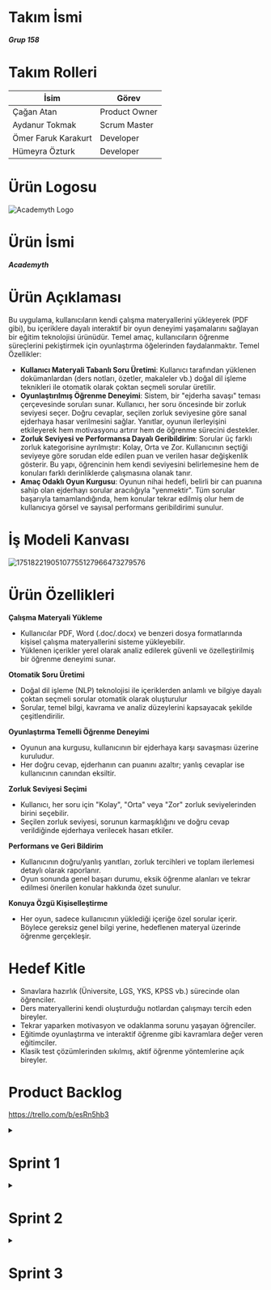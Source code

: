 # Takım İsmi
***Grup 158***

# Takım Rolleri

| <div align="center">İsim</div>   | <div align="center">Görev</div>
|  :---------- | :---------- |
|  Çağan Atan     | Product Owner     | 
|  Aydanur Tokmak     | Scrum Master     | 
|  Ömer Faruk Karakurt      | Developer    
|  Hümeyra Özturk      | Developer     |


# Ürün Logosu

![Academyth Logo](https://github.com/user-attachments/assets/3b98eee7-7001-4d8e-ac23-56b974da4ad4)


# Ürün İsmi
***Academyth***

# Ürün Açıklaması
Bu uygulama, kullanıcıların kendi çalışma materyallerini yükleyerek (PDF gibi), bu içeriklere dayalı interaktif bir oyun deneyimi yaşamalarını sağlayan bir eğitim teknolojisi ürünüdür. Temel amaç, kullanıcıların öğrenme süreçlerini pekiştirmek için oyunlaştırma öğelerinden faydalanmaktır.
Temel Özellikler:
- **Kullanıcı Materyali Tabanlı Soru Üretimi**: Kullanıcı tarafından yüklenen dokümanlardan (ders notları, özetler, makaleler vb.) doğal dil işleme teknikleri ile otomatik olarak çoktan seçmeli sorular üretilir.
- **Oyunlaştırılmış Öğrenme Deneyimi**: Sistem, bir "ejderha savaşı" teması çerçevesinde soruları sunar. Kullanıcı, her soru öncesinde bir zorluk seviyesi seçer. Doğru cevaplar, seçilen zorluk seviyesine göre sanal ejderhaya hasar verilmesini sağlar. Yanıtlar, oyunun ilerleyişini etkileyerek hem motivasyonu artırır hem de öğrenme sürecini destekler.
- **Zorluk Seviyesi ve Performansa Dayalı Geribildirim**: Sorular üç farklı zorluk kategorisine ayrılmıştır: Kolay, Orta ve Zor. Kullanıcının seçtiği seviyeye göre sorudan elde edilen puan ve verilen hasar değişkenlik gösterir. Bu yapı, öğrencinin hem kendi seviyesini belirlemesine hem de konuları farklı derinliklerde çalışmasına olanak tanır.
- **Amaç Odaklı Oyun Kurgusu**: Oyunun nihai hedefi, belirli bir can puanına sahip olan ejderhayı sorular aracılığıyla "yenmektir". Tüm sorular başarıyla tamamlandığında, hem konular tekrar edilmiş olur hem de kullanıcıya görsel ve sayısal performans geribildirimi sunulur.

# İş Modeli Kanvası

![17518221905107755127966473279576](https://github.com/user-attachments/assets/bcf8af0b-6833-4ac5-87d5-111509113b0e)


# Ürün Özellikleri
**Çalışma Materyali Yükleme**
- Kullanıcılar PDF, Word (.doc/.docx) ve benzeri dosya formatlarında kişisel çalışma materyallerini sisteme yükleyebilir.
- Yüklenen içerikler yerel olarak analiz edilerek güvenli ve özelleştirilmiş bir öğrenme deneyimi sunar.

**Otomatik Soru Üretimi**
- Doğal dil işleme (NLP) teknolojisi ile içeriklerden anlamlı ve bilgiye dayalı çoktan seçmeli sorular otomatik olarak oluşturulur
- Sorular, temel bilgi, kavrama ve analiz düzeylerini kapsayacak şekilde çeşitlendirilir.

**Oyunlaştırma Temelli Öğrenme Deneyimi**
- Oyunun ana kurgusu, kullanıcının bir ejderhaya karşı savaşması üzerine kuruludur.
- Her doğru cevap, ejderhanın can puanını azaltır; yanlış cevaplar ise kullanıcının canından eksiltir.

**Zorluk Seviyesi Seçimi**
- Kullanıcı, her soru için "Kolay", "Orta" veya "Zor" zorluk seviyelerinden birini seçebilir.
- Seçilen zorluk seviyesi, sorunun karmaşıklığını ve doğru cevap verildiğinde ejderhaya verilecek hasarı etkiler.

**Performans ve Geri Bildirim**
- Kullanıcının doğru/yanlış yanıtları, zorluk tercihleri ve toplam ilerlemesi detaylı olarak raporlanır.
- Oyun sonunda genel başarı durumu, eksik öğrenme alanları ve tekrar edilmesi önerilen konular hakkında özet sunulur.

**Konuya Özgü Kişiselleştirme**
- Her oyun, sadece kullanıcının yüklediği içeriğe özel sorular içerir. Böylece gereksiz genel bilgi yerine, hedeflenen materyal üzerinde öğrenme gerçekleşir.

# Hedef Kitle
- Sınavlara hazırlık (Üniversite, LGS, YKS, KPSS vb.) sürecinde olan öğrenciler.
- Ders materyallerini kendi oluşturduğu notlardan çalışmayı tercih eden bireyler.
- Tekrar yaparken motivasyon ve odaklanma sorunu yaşayan öğrenciler.
- Eğitimde oyunlaştırma ve interaktif öğrenme gibi kavramlara değer veren eğitimciler.
- Klasik test çözümlerinden sıkılmış, aktif öğrenme yöntemlerine açık bireyler.

# Product Backlog 

https://trello.com/b/esRn5hb3


<details>
  <summary><h1>Sprint 1</h1></summary>

  <!-- Küçük açılır başlıklar -->


  

  <details>
    <summary><h3>Project Management</h3></summary>


![17518220164573581179225583921565](https://github.com/user-attachments/assets/a6fc5e32-1326-480f-af6f-377743ac81fa)




  </details>






  <details>
    <summary><h3>Burndown Chart</h3></summary>

![1751822264115911362930429725641](https://github.com/user-attachments/assets/5484714b-67f5-423d-9656-7c6b466e3ce7)


  </details>


  <details>
    <summary><h3>UI Draft</h3></summary>
    
![1751822264115911362930429725641](https://github.com/user-attachments/assets/52773e40-b9b2-426b-abfc-cd50e101e5b3)

  </details>

<details>
    <summary><h3>Toplantılar</h3></summary>

![17518294784111599973741563906015](https://github.com/user-attachments/assets/852f544e-0148-4328-ac92-76c9f22418ac)


![17518295662371373598295775331415](https://github.com/user-attachments/assets/8f00f2eb-ac9e-44bf-8b62-ea29f35c98b1)


</details>



  
### Tarih Aralığı
***20 Haziran*** - ***6 Temmuz***



**Sprint Notları**

* UI tasarımlarında **sade ve işlevsel bir arayüz** kullanılmasına karar verildi.
* Proje yönetim aracı olarak **Trello** kullanılmasına karar verildi.
* Daily scrum toplantılarının Google Meet üzerinden yapılmasına karar verildi.
* Giriş sistemi için **detaylı çalışmalar henüz başlamadı, ancak güvenli bir kimlik doğrulama yöntemi (örneğin e-posta/şifre veya sosyal medya entegrasyonu)** kullanılması planlanmaktadır.
* Uygulamanın asıl temasının **oyunlaştırılmış öğrenme deneyimi sunan bir yapı ** olmasına karar verildi.
* Uygulamanın dilinin **Türkçe** yapılmasına karar verildi.

**Sprint İçinde Tamamlanması Beklenen Puan:** 300 Puan

**Puan Tamamlama Mantığı:**
Toplamda 1200 puanlık bir hedef belirlendi. Sprint-1'de 300 puanlık bir hedef belirlenmiş ve tamamlanmıştır. Sprint-2 ve Sprint-3'te projenin **API kod entegrasyonu, backend geliştirme, otomatik soru üretim mekanizmaları ve kullanıcı ilerleme takibi** kısımlarına yoğunlaşılacağı için 450 hedef puanı olmasına karar verildi.

**Sprint Gözden Geçirilmesi (Sprint Review)**

**Katılımcılar:** Çağan Atan (Product Owner), Aydanur Tokmak (Scrum Master), Ömer Faruk Karakurt (Developer), Hümeyra Öztürk (Developer)

**Genel Değerlendirme:**
Sprint 1, belirlenen hedefler doğrultusunda başarılı bir şekilde tamamlanmıştır. Takım, başlangıç aşamasındaki temel yapılandırmaları, ilk kullanıcı ihtiyaç analizlerini ve teknolojik altyapı araştırmalarını etkin bir şekilde yürütmüştür. Trello panosunda görüldüğü üzere, "Done for 1st Sprint" sütunundaki tüm görevler (GitHub Readme'nin araştırılması ve yazılması, Toplantı düzeninin oluşturulması, Frontend teknolojilerinin araştırılması, Backend teknolojilerinin araştırılması) tamamlanmıştır. "To Do" ve "Doing" sütunlarında planlanan bazı görevler ise sonraki sprintlere aktarılmıştır.

**Tamamlanan Ürün Artımları:**

* **Temel Proje Yapılandırması:** GitHub README belgesi oluşturularak projenin genel hatları, amacı ve takımı tanıtılmıştır. Bu, projenin şeffaflığı ve yeni katılımcılar için rehberliği sağlamıştır.
* **Arayüz Taslağı Oluşturulması:** Arayüz için temel ve ana fonksiyonları ele alan bir taslak oluşturulmuştur.
* **Toplantı Düzeni ve İletişim Altyapısı:** Daily Scrum toplantıları için Google Meet kullanımına karar verilerek takım içi iletişimin sürekliliği sağlanmıştır. Trello'nun proje yönetim aracı olarak benimsenmesi, görev takibini ve şeffaflığı artırmıştır.
* **Teknolojik Temel Araştırmaları:** Frontend ve Backend teknolojileri üzerine detaylı araştırmalar yapılmıştır. Bu araştırmalar, uygulamanın teknik mimarisi için sağlam bir temel oluşturacak ve gelecek sprintlerdeki geliştirme kararlarına yön verecektir. Bu sayede, projenin teknik yönelimleri netleşmeye başlamıştır.
* **Kullanıcı Persona Çalışmaları (Kısmen):** Trello'daki "Kullanıcı Personalarının Oluşturulması" görevinin "To Do" kısmında olması, bu alandaki ilk çalışmaların başladığını göstermektedir.
* **Oyun Konsepti ve İsim Belirleme:** Ürün ismi olarak "Academyth" kararlaştırılmış ve ejderha savaşı üzerine oyunlaştırma konsepti netleştirilmiştir.
**Puan Hedefi ve Gerçekleşme:**
Sprint 1 için belirlenen 300 puanlık hedefe ulaşılmıştır. Bu, takımın sprint planlama yeteneğinin ve iş tamamlama kapasitesinin başarılı olduğunu göstermektedir.



**Sprint Retrospektifi**

**Tarih:** 6 Temmuz 2025

* **Etkili Takım İçi İletişim:** Daily Scrum toplantılarının düzenli olarak Google Meet üzerinden yapılması ve Trello'nun etkin kullanımı, takım üyeleri arasındaki iletişimi ve görev şeffaflığını artırdı. Herkesin görev durumundan haberdar olması, olası engellerin erken tespitini sağladı.
* **Net Hedef Belirleme ve Ulaşma:** Sprint başında belirlenen 300 puanlık hedefe eksiksiz bir şekilde ulaşılması, takımın motivasyonunu yükseltti ve sprint planlamasının gerçekçi olduğunu gösterdi.
* **Kapsamlı Araştırma Süreçleri:** Frontend ve Backend teknolojileri ile ilgili yapılan detaylı araştırmalar, projenin teknik yönü için sağlam bir temel oluşturdu ve gelecekteki olası teknik sıkıntıları minimize etme potansiyeli taşıyor.
* **Erken Ürün Kimliği Belirleme:** Ürün adı ("Academyth") ve temel oyunlaştırma konsepti ("ejderha savaşı") üzerinde erken mutabık kalınması, takımın ortak vizyonunu pekiştirdi.
* **Rol Dağılımının Netliği:** Takım rollerinin (Product Owner, Scrum Master, Developer) net bir şekilde belirlenmesi ve herkesin kendi sorumluluk alanında çalışması, verimliliği artırdı.


**Gelecek Sprintler İçin Yapılacaklar:**

* **UI:** Product Owner (Çağan Atan) ve Developer'lar (Ömer Faruk Karakurt, Hümeyra Öztürk) arayüz geliştirmesine başlayacaklar. **Hedef Tarih: Sprint 2 başlangıcı.**
* **Çekirdek Özellik Detaylandırması:** Developer'lar (Ömer Faruk Karakurt, Hümeyra Öztürk), NLP ile otomatik soru üretim sistemi tasarımı ve PDF/Word dosya yükleme yapısının detaylı planlamasına öncelik verecekler. Bu görevler, Sprint 2'nin ilk backlog öğeleri olarak ele alınacak. **Hedef Tarih: Sprint 2 ortası.**
* **Analiz ve Tasarım Tamamlama):** Scrum Master (Aydanur Tokmak), "Kullanıcı personalarının oluşturulması" ve "Uygulama akış diyagramının çizilmesi" görevlerinin tamamlanmasını sağlayacak, gerekirse takım içi workshop'lar organize edecek. **Hedef Tarih: Sprint 2 başlangıcı.**
* **Puanlama ve Task Detayı:** Gelecek sprintlerde, büyük görevlerin daha küçük, daha ölçülebilir alt görevlere ayrılması ve her bir alt göreve daha detaylı puanlama yapılması değerlendirilecek, böylece sprint ilerlemesi daha hassas takip edilebilecektir. 



</details>


</details>


















<details>
  <summary><h1>Sprint 2</h1></summary>

  <!-- Küçük açılır başlıklar -->


  

  <details>
    <summary><h3>Project Management</h3></summary>

<img width="1360" height="529" alt="image" src="https://github.com/user-attachments/assets/410ad8ce-9ff0-4add-b0c7-312d78432019" />




  </details>






  <details>
    <summary><h3>Burndown Chart</h3></summary>

<img width="1980" height="1180" alt="17529392808067443320952651881575" src="https://github.com/user-attachments/assets/97219eb7-9dee-4ca9-9d1d-9c8172075501" />


  </details>



 <details>
    <summary><h3>UI</h3></summary>
<li> Arayüz genel olarak tamamlandı . Kalan kısımların Sprint-3'te tamamlanmasına karar verildi .
  

https://github.com/user-attachments/assets/df8a1630-2853-4806-8dd1-d5315dbc5661


  </details>





  

<details>
    <summary><h3>NLP</h3></summary>
  
# NLP File Preprocess 
  https://drive.google.com/file/d/1O6db_c5NujB_UmNlFLq3TRe6ABElreft/view?usp=drivesdk

# NLP Flow Chart


<img width="2067" height="708" alt="17529398183362658871116184602059" src="https://github.com/user-attachments/assets/0cbd5292-9193-418c-8a33-28183efd78d2" />


</details>



<details>
    <summary><h3>Toplantılar</h3></summary>
<li> Bir adet genel toplantı yapıldı, yapılan görev dağılımına göre ilerlendi.

![17529393416281511308492537336131](https://github.com/user-attachments/assets/bd6c8037-5612-4b1c-a74f-b9d064fbce40)

</details>




  
### Tarih Aralığı
***7 Temmuz*** - ***20 Temmuz***


**Sprint Hedefi:** Ürünün temel işlevselliği olan NLP tabanlı otomatik soru üretim sisteminin tasarımını tamamlamak, doküman ön işleme ve anahtar kelime seçimi mekanizmalarını geliştirmek ve kullanıcı arayüzünün genel yapısını tamamlayarak ürünün temel kullanılabilirliğini sağlamak.


**Sprint Notları**

* NLP ile otomatik soru üretim sisteminin tasarımı başarıyla tamamlandı.
* Yüklenen dokümanlar üzerinde ön işleme adımları belirlendi ve uygulandı.
* Ayıklanan cümleler üzerinde anahtar kelime seçimi mekanizması geliştirildi.

* Arayüzün genel olarak tamamlanması yönünde büyük bir ilerleme kaydedildi.

* Sprint 1'den gelen UI geliştirme ve çekirdek özellik detaylandırması üzerine odaklanıldı.

**Sprint İçinde Tamamlanması Beklenen Puan:** 450 Puan

**Puan Tamamlama Mantığı:** Toplamda 1200 puanlık bir genel proje hedefi belirlenmiştir. Sprint-1'de 300 puanlık bir hedef belirlenmiş ve başarıyla tamamlanmıştır. Sprint-2 ve Sprint-3'te projenin API kod entegrasyonu, backend geliştirme, otomatik soru üretim mekanizmaları ve kullanıcı ilerleme takibi kısımlarına yoğunlaşılacağı için Sprint 2 için 450 puanlık bir hedef belirlenmiştirve tamamlanmıştır .



**Sprint Gözden Geçirilmesi (Sprint Review)**

**Katılımcılar:** Çağan Atan (Product Owner), Aydanur Tokmak (Scrum Master), Ömer Faruk Karakurt (Developer), Hümeyra Öztürk (Developer)

**Genel Değerlendirme:** Sprint 2, belirlenen 450 puanlık kapasite hedefi doğrultusunda oldukça başarılı ve kritik bir ilerleme sergilemiştir. Proje, Sprint 1'deki araştırma ve planlama fazından, temel ürün özelliklerinin somut olarak tasarlandığı ve geliştirildiği bir faza evrilmiştir. Trello panosundaki "Done for 2nd Sprint" sütununda tamamlanan görevler, ürünün anahtar işlevselliklerinin oluşmaya başladığını ve kullanıcıya sunulabilir bir arayüzün temellerinin atıldığını net bir şekilde göstermektedir.





**Tamamlanan Ürün Artımları**

* **NLP ile Otomatik Soru Üretim Sistemi Tasarımı:** Academyth'in temelini oluşturan otomatik soru üretim mekanizmasının genel mimarisi ve detaylı tasarımı başarıyla tamamlanmıştır. Bu çıktı, kullanıcıların yüklediği içeriklerden doğru ve anlamlı sorular üretme yeteneği için sağlam bir teknik temel sağlamaktadır.

* **Yüklenen Dokümanlar Üzerinde Ön İşleme Mekanizması:** Kullanıcı tarafından yüklenen materyallerin (PDF, Word) sistem tarafından efektif bir şekilde okunup analiz edilebilmesi için gerekli ön işleme algoritmaları ve modülleri geliştirilmiştir. Bu, veri girdisinin kalitesini ve işlenebilirliğini maksimize etmektedir.

* **Ayıklanan Cümleler Üzerinde Anahtar Kelime Seçim Modülü:** Otomatik soru üretim sürecinin kritik bir adımı olan, işlenmiş metinlerden anlamlı anahtar kelimelerin otomatik olarak seçilmesi yeteneği başarıyla hayata geçirilmiştir. Bu modül, üretilecek soruların içeriğinin belirlenmesinde merkezi rol oynamaktadır.

* **Genel Kullanıcı Arayüzünün Tamamlanması:** Uygulamanın kullanıcılarla doğrudan etkileşim kuracağı ana arayüzün büyük bir kısmı tamamlanmıştır. Bu, ürünün görsel ve işlevsel olarak önemli bir olgunluğa ulaştığını ve kullanıcı deneyimi odaklı bir yaklaşımın benimsendiğini göstermektedir.




**Puan Hedefi ve Gerçekleşme:**
Sprint 1 için belirlenen 300 puanlık hedefe ulaşılmıştır. Bu, takımın sprint planlama yeteneğinin ve iş tamamlama kapasitesinin başarılı olduğunu göstermektedir.



**Sprint Retrospektifi**

**Tarih:** 20 Temmuz 2025

* **Ekibin İlk Sprintteki Başarısı:** Sprint-1'den aldığımız puan bu sprintteki çalışmalarımız  için büyük bir motivasyon oldu .

* **Etkili Takım İçi İletişim:** Sprin-2'nin başlangıcında Google Meet üzerinden yaptığımız toplantı , arada WhatsApp grubu üzerinden günlük bilgilendirme ve Trello'nun etkin kullanımı , takım üyeleri arasındaki iletişimi ve görev şeffaflığını sürdürerek artırmıştır. Bu sayede, herkesin görev durumundan haberdar olması ve olası engellerin erken tespiti sağlanmıştır.

* **Net Hedef Belirleme ve Ulaşma:** Sprint başında belirlenen 450 puanlık hedefe yönelik önemli ilerlemeler kaydedilmesi, takımın motivasyonunu yüksek tutmuş ve artan karmaşıklıktaki işleri tamamlama kapasitesini göstermiştir.

* **Kapsamlı Teknik Gelişimler:** NLP sistemi tasarımı, doküman ön işleme ve anahtar kelime seçimi gibi projenin temelini oluşturan alanlardaki gelişmeler, ürünün teknik derinliğini ve yenilikçi potansiyelini pekiştirmiştir.

* **Arayüz Olgunluğu:** Arayüzün genel olarak tamamlanması, kullanıcı odaklı bir geliştirme sürecinin benimsendiğini ve ürünün kullanılabilir bir prototip seviyesine ulaştığını göstermektedir.

* **Rol Dağılımının Netliği:** Takım rollerinin (Product Owner, Scrum Master, Developer) net bir şekilde tanımlanmış olması ve her üyenin kendi sorumluluk alanında çalışmaya devam etmesi, verimliliğin sürdürülmesine katkı sağlamıştır.



**Gelecek Sprintler İçin Yapılacaklar**

* **Çekirdek Özellik Geliştirmeleri:** Tamamlanan tasarım ve ön işleme adımlarının ardından, NLP modellerinin entegrasyonu, otomatik soru üretim algoritmalarının kodlanması ve sistemin uçtan uca çalışır hale getirilmesi temel öncelik olacaktır.

* **Giriş Sistemi ve Kimlik Doğrulama:** Güvenli bir kimlik doğrulama yöntemi (örneğin e-posta/şifre veya sosyal medya entegrasyonu) üzerine detaylı çalışmalar başlatılacaktır.

* **Oyunlaştırma Sistemi Kurgusu:** "Ejderha savaşı" temalı oyunlaştırma sisteminin detaylı kurgusunun yazımı ve bu kurgunun teknik gereksinimlerinin belirlenmesi üzerine çalışılacaktır.

* **Kapsamlı Test Senaryoları:** Tamamlanan modüller ve genel arayüz için kullanıcı testi senaryolarının hazırlanmasına başlanacak, ürünün kalite güvencesi süreçleri devreye alınacaktır.
</details>


</details>










<details>
  <summary><h1>Sprint 3</h1></summary>

  <!-- Küçük açılır başlıklar -->

  

  <details>
    <summary><h3>Project Management</h3></summary>


![1754146756872915020081305793178](https://github.com/user-attachments/assets/ab2d34b3-a7cf-44bd-a3b1-40f6707f385a)


  </details>




  <details>
    <summary><h3>Burndown Chart</h3></summary>


<img width="2379" height="1180" alt="17541476732586371543894788833452" src="https://github.com/user-attachments/assets/d15ab67d-9a61-423f-b89e-8bdb32f68021" />


  </details>



 <details>
    <summary><h3>UI</h3></summary>
<li> Arayüzün Sprint-3'e bırakılan kısımları tamamlandı .
  

  </details>



<details>
    <summary><h3>Toplantılar</h3></summary>
<li> İki adet genel toplantı ve aralarda ilerlemelerin takibi için ara toplantılar yapıldı.



</details>





